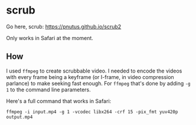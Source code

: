# scrub

Go here, scrub: https://pnutus.github.io/scrub2

Only works in Safari at the moment.

## How

I used `ffmpeg` to create scrubbable video. I needed to encode the videos with every frame being a keyframe (or I-frame, in video compression parlance) to make seeking fast enough. For `ffmpeg` that's done by adding `-g 1` to the command line parameters.

Here's a full command that works in Safari:

`ffmpeg -i input.mp4 -g 1 -vcodec libx264 -crf 15 -pix_fmt yuv420p output.mp4`
